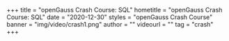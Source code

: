 +++
    title = "openGauss Crash Course: SQL"
    hometitle = "openGauss Crash Course: SQL"
    date = "2020-12-30"
    styles = "openGauss Crash Course"
    banner = "img/video/crash1.png"
    author = ""
    videourl = ""
    tag = "crash"
+++